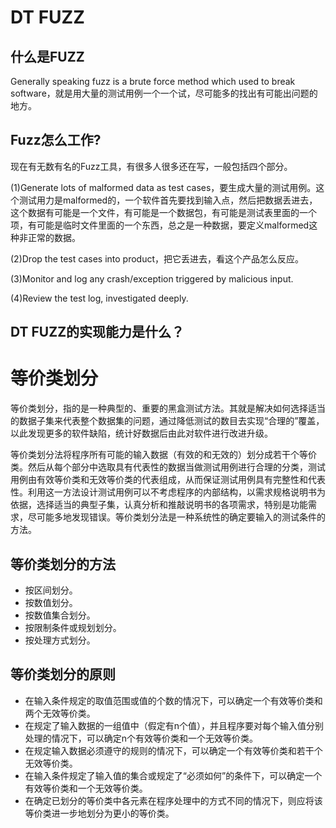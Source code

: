 # DT FUZZ
## 什么是FUZZ
Generally speaking fuzz is a brute force method which used to break software，就是用大量的测试用例一个一个试，尽可能多的找出有可能出问题的地方。
## Fuzz怎么工作?
现在有无数有名的Fuzz工具，有很多人很多还在写，一般包括四个部分。  

(1)Generate lots of malformed data as test cases，要生成大量的测试用例。这个测试用力是malformed的，一个软件首先要找到输入点，然后把数据丢进去，这个数据有可能是一个文件，有可能是一个数据包，有可能是测试表里面的一个项，有可能是临时文件里面的一个东西，总之是一种数据，要定义malformed这种非正常的数据。  

(2)Drop the test cases into product，把它丢进去，看这个产品怎么反应。  

(3)Monitor and log any crash/exception triggered by malicious input.  

(4)Review the test log, investigated deeply.  

## DT FUZZ的实现能力是什么？


# 等价类划分
等价类划分，指的是一种典型的、重要的黑盒测试方法。其就是解决如何选择适当的数据子集来代表整个数据集的问题，通过降低测试的数目去实现“合理的”覆盖，以此发现更多的软件缺陷，统计好数据后由此对软件进行改进升级。   

等价类划分法将程序所有可能的输入数据（有效的和无效的）划分成若干个等价类。然后从每个部分中选取具有代表性的数据当做测试用例进行合理的分类，测试用例由有效等价类和无效等价类的代表组成，从而保证测试用例具有完整性和代表性。利用这一方法设计测试用例可以不考虑程序的内部结构，以需求规格说明书为依据，选择适当的典型子集，认真分析和推敲说明书的各项需求，特别是功能需求，尽可能多地发现错误。等价类划分法是一种系统性的确定要输入的测试条件的方法。  

## 等价类划分的方法
 + 按区间划分。
 + 按数值划分。
 + 按数值集合划分。
 + 按限制条件或规划划分。
 + 按处理方式划分。
## 等价类划分的原则
 + 在输入条件规定的取值范围或值的个数的情况下，可以确定一个有效等价类和两个无效等价类。
 + 在规定了输入数据的一组值中（假定有n个值），并且程序要对每个输入值分别处理的情况下，可以确定n个有效等价类和一个无效等价类。
 + 在规定输入数据必须遵守的规则的情况下，可以确定一个有效等价类和若干个无效等价类。
 + 在输入条件规定了输入值的集合或规定了“必须如何”的条件下，可以确定一个有效等价类和一个无效等价类。
 + 在确定已划分的等价类中各元素在程序处理中的方式不同的情况下，则应将该等价类进一步地划分为更小的等价类。
